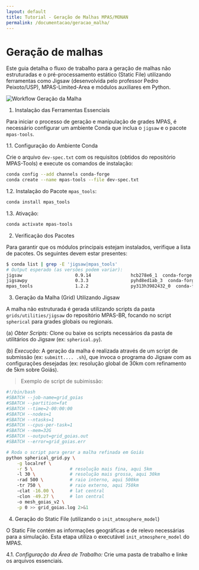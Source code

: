 ```yaml
---
layout: default
title: Tutorial - Geração de Malhas MPAS/MONAN
permalink: /documentacao/geracao_malha/
---
```


# Geração de malhas

Este guia detalha o fluxo de trabalho para a geração de malhas não estruturadas e o pré-processamento estático (Static File) utilizando ferramentas como Jigsaw (desenvolvida pelo professor Pedro Peixoto/USP), MPAS-Limited-Area e módulos auxiliares em Python.

![Workflow Geração da Malha](/home/bianca/Documentos/cempa/tutorial_generating_CI/malha.jpg)

1. Instalação das Ferramentas Essenciais

Para iniciar o processo de geração e manipulação de grades MPAS, é necessário configurar um ambiente Conda que inclua o `jigsaw` e o pacote `mpas-tools`.

1.1. Configuração do Ambiente Conda

Crie o arquivo `dev-spec.txt` com os requisitos (obtidos do repositório MPAS-Tools) e execute os comandos de instalação:

```bash
conda config --add channels conda-forge
conda create --name mpas-tools --file dev-spec.txt
```

1.2. Instalação do Pacote `mpas_tools`:

```bash
conda install mpas_tools
```

1.3. Ativação:

```bash
conda activate mpas-tools
```

2. Verificação dos Pacotes

Para garantir que os módulos principais estejam instalados, verifique a lista de pacotes. Os seguintes devem estar presentes:

```bash
$ conda list | grep -E 'jigsaw|mpas_tools'
# Output esperado (as versões podem variar):
jigsaw                    0.9.14               hcb278e6_1  conda-forge
jigsawpy                  0.3.3                pyhd8ed1ab_3  conda-forge
mpas_tools                1.2.2                py313h3982432_0  conda-forge
```

3. Geração da Malha (Grid) Utilizando Jigsaw

A malha não estruturada é gerada utilizando scripts da pasta `grids/utilities/jigsaw` do repositório MPAS-BR, focando no script `spherical` para grades globais ou regionais.

(a) *Obter Scripts:* Clone ou baixe os scripts necessários da pasta de utilitários do Jigsaw (ex: `spherical.py`).

(b) *Execução:* A geração da malha é realizada através de um script de submissão (ex: `submitt.... .sh`), que invoca o programa do Jigsaw com as configurações desejadas (ex: resolução global de 30km com refinamento de 5km sobre Goiás).

> Exemplo de script de subimissão:

```bash
#!/bin/bash
#SBATCH --job-name=grid_goias
#SBATCH --partition=fat
#SBATCH --time=2-00:00:00
#SBATCH --nodes=1
#SBATCH --ntasks=1
#SBATCH --cpus-per-task=1
#SBATCH --mem=32G
#SBATCH --output=grid_goias.out
#SBATCH --error=grid_goias.err

# Roda o script para gerar a malha refinada em Goiás
python spherical_grid.py \
    -g localref \
    -r 5 \              # resolução mais fina, aqui 5km
    -l 30 \             # resolução mais grossa, aqui 30km
    -rad 500 \          # raio interno, aqui 500km
    -tr 750 \           # raio externo, aqui 750km
    -clat -16.00 \      # lat central
    -clon -49.27 \      # lon central
    -o mesh_goias_v2 \
    -p 0 >> grid_goias.log 2>&1
```

4. Geração do Static File (utilizando o `init_atmosphere_model`)

O Static File contém as informações geográficas e de relevo necessárias para a simulação. Esta etapa utiliza o executável `init_atmosphere_model` do MPAS.

4.1. *Configuração da Área de Trabalho:* Crie uma pasta de trabalho e linke os arquivos essenciais.